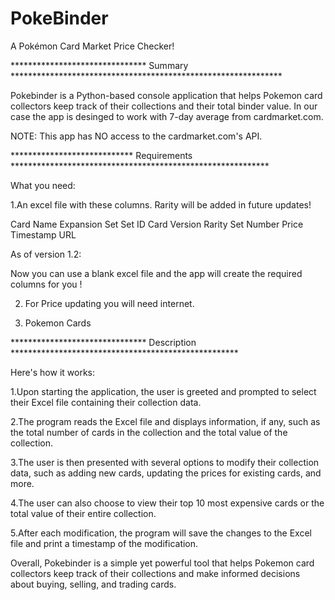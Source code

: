 # PokeBinder
A Pokémon Card Market Price Checker!

******************************* Summary **************************************************************

Pokebinder is a Python-based console application that helps Pokemon card collectors keep track of their collections and their total binder value. In our case the app is desinged to work with 7-day average from cardmarket.com.

NOTE: This app has NO access to the cardmarket.com's API. 

**************************** Requirements ***********************************************************

What you need:

1.An excel file with these columns. Rarity will be added in future updates!

Card Name	Expansion Set	Set ID	Card Version	Rarity	Set Number	Price	Timestamp	URL


As of version 1.2:

Now you can use a blank excel file and the app will create the required columns for you !


2. For Price updating you will need internet.

3. Pokemon Cards


******************************* Description ****************************************************

Here's how it works:

1.Upon starting the application, the user is greeted and prompted to select their Excel file containing their collection data.

2.The program reads the Excel file and displays information, if any, such as the total number of cards in the collection and the total value of the collection.

3.The user is then presented with several options to modify their collection data, such as adding new cards, updating the prices for existing cards, and more.

4.The user can also choose to view their top 10 most expensive cards or the total value of their entire collection.

5.After each modification, the program will save the changes to the Excel file and print a timestamp of the modification.



Overall, Pokebinder is a simple yet powerful tool that helps Pokemon card collectors keep track of their collections and make informed decisions about buying, selling, and trading cards.
